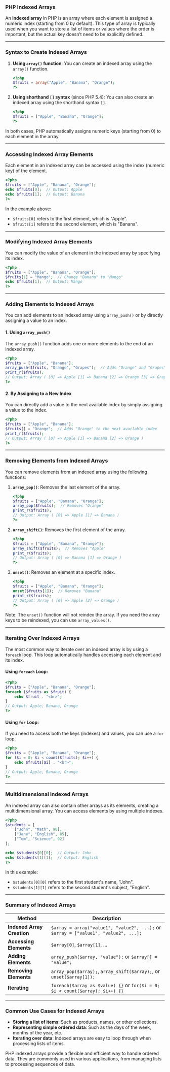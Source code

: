 ### PHP Indexed Arrays

An **indexed array** in PHP is an array where each element is assigned a numeric index (starting from 0 by default). This type of array is typically used when you want to store a list of items or values where the order is important, but the actual key doesn’t need to be explicitly defined.

---

### Syntax to Create Indexed Arrays

1. **Using `array()` function**:
   You can create an indexed array using the `array()` function.

   ```php
   <?php
   $fruits = array("Apple", "Banana", "Orange");
   ?>
   ```

2. **Using shorthand `[]` syntax** (since PHP 5.4):
   You can also create an indexed array using the shorthand syntax `[]`.

   ```php
   <?php
   $fruits = ["Apple", "Banana", "Orange"];
   ?>
   ```

In both cases, PHP automatically assigns numeric keys (starting from 0) to each element in the array.

---

### Accessing Indexed Array Elements

Each element in an indexed array can be accessed using the index (numeric key) of the element.

```php
<?php
$fruits = ["Apple", "Banana", "Orange"];
echo $fruits[0];  // Output: Apple
echo $fruits[1];  // Output: Banana
?>
```

In the example above:
- `$fruits[0]` refers to the first element, which is "Apple".
- `$fruits[1]` refers to the second element, which is "Banana".

---

### Modifying Indexed Array Elements

You can modify the value of an element in the indexed array by specifying its index.

```php
<?php
$fruits = ["Apple", "Banana", "Orange"];
$fruits[1] = "Mango";  // Change "Banana" to "Mango"
echo $fruits[1];  // Output: Mango
?>
```

---

### Adding Elements to Indexed Arrays

You can add elements to an indexed array using `array_push()` or by directly assigning a value to an index.

#### 1. Using `array_push()`

The `array_push()` function adds one or more elements to the end of an indexed array.

```php
<?php
$fruits = ["Apple", "Banana"];
array_push($fruits, "Orange", "Grapes");  // Adds "Orange" and "Grapes"
print_r($fruits);
// Output: Array ( [0] => Apple [1] => Banana [2] => Orange [3] => Grapes )
?>
```

#### 2. By Assigning to a New Index

You can directly add a value to the next available index by simply assigning a value to the index.

```php
<?php
$fruits = ["Apple", "Banana"];
$fruits[] = "Orange";  // Adds "Orange" to the next available index
print_r($fruits);
// Output: Array ( [0] => Apple [1] => Banana [2] => Orange )
?>
```

---

### Removing Elements from Indexed Arrays

You can remove elements from an indexed array using the following functions:

1. **`array_pop()`**: Removes the last element of the array.
   ```php
   <?php
   $fruits = ["Apple", "Banana", "Orange"];
   array_pop($fruits);  // Removes "Orange"
   print_r($fruits);
   // Output: Array ( [0] => Apple [1] => Banana )
   ?>
   ```

2. **`array_shift()`**: Removes the first element of the array.
   ```php
   <?php
   $fruits = ["Apple", "Banana", "Orange"];
   array_shift($fruits);  // Removes "Apple"
   print_r($fruits);
   // Output: Array ( [0] => Banana [1] => Orange )
   ?>
   ```

3. **`unset()`**: Removes an element at a specific index.
   ```php
   <?php
   $fruits = ["Apple", "Banana", "Orange"];
   unset($fruits[1]);  // Removes "Banana"
   print_r($fruits);
   // Output: Array ( [0] => Apple [2] => Orange )
   ?>
   ```

Note: The `unset()` function will not reindex the array. If you need the array keys to be reindexed, you can use `array_values()`.

---

### Iterating Over Indexed Arrays

The most common way to iterate over an indexed array is by using a `foreach` loop. This loop automatically handles accessing each element and its index.

#### Using `foreach` Loop:

```php
<?php
$fruits = ["Apple", "Banana", "Orange"];
foreach ($fruits as $fruit) {
    echo $fruit . "<br>";
}
// Output: Apple, Banana, Orange
?>
```

#### Using `for` Loop:

If you need to access both the keys (indexes) and values, you can use a `for` loop.

```php
<?php
$fruits = ["Apple", "Banana", "Orange"];
for ($i = 0; $i < count($fruits); $i++) {
    echo $fruits[$i] . "<br>";
}
// Output: Apple, Banana, Orange
?>
```

---

### Multidimensional Indexed Arrays

An indexed array can also contain other arrays as its elements, creating a multidimensional array. You can access elements by using multiple indexes.

```php
<?php
$students = [
    ["John", "Math", 90],
    ["Jane", "English", 85],
    ["Tom", "Science", 92]
];

echo $students[0][0];  // Output: John
echo $students[1][1];  // Output: English
?>
```

In this example:
- `$students[0][0]` refers to the first student's name, "John".
- `$students[1][1]` refers to the second student's subject, "English".

---

### Summary of Indexed Arrays

| **Method**                       | **Description**                             |
|-----------------------------------|---------------------------------------------|
| **Indexed Array Creation**        | `$array = array("value1", "value2", ...);` or `$array = ["value1", "value2", ...];` |
| **Accessing Elements**            | `$array[0]`, `$array[1]`, ...               |
| **Adding Elements**               | `array_push($array, "value");` or `$array[] = "value";` |
| **Removing Elements**             | `array_pop($array);`, `array_shift($array);`, or `unset($array[1]);` |
| **Iterating**                     | `foreach($array as $value) {}` or `for($i = 0; $i < count($array); $i++) {}` |

---

### Common Use Cases for Indexed Arrays

- **Storing a list of items**: Such as products, names, or other collections.
- **Representing simple ordered data**: Such as the days of the week, months of the year, etc.
- **Iterating over data**: Indexed arrays are easy to loop through when processing lists of items.

PHP indexed arrays provide a flexible and efficient way to handle ordered data. They are commonly used in various applications, from managing lists to processing sequences of data.
